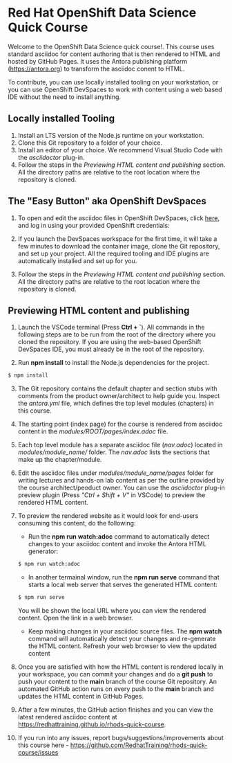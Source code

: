 # Red Hat OpenShift Data Science Quick Course

Welcome to the OpenShift Data Science quick course!. This course uses standard asciidoc for content authoring that is then rendered to HTML and hosted by GitHub Pages. It uses the Antora publishing platform (https://antora.org) to transform the asciidoc conent to HTML.

To contribute, you can use locally installed tooling on your workstation, or you can use OpenShift DevSpaces to work with content using a web based IDE without the need to install anything.

## Locally installed Tooling

1. Install an LTS version of the Node.js runtime on your workstation.
2. Clone this Git repository to a folder of your choice.
3. Install an editor of your choice. We recommend Visual Studio Code with the *asciidoctor* plug-in.
4. Follow the steps in the *Previewing HTML content and publishing* section. All the directory paths are relative to the root location where the repository is cloned.

## The "Easy Button" aka OpenShift DevSpaces

1. To open and edit the asciidoc files in OpenShift DevSpaces, click <a href="https://devspaces.apps.cluster-bqmpk.bqmpk.sandbox1618.opentlc.com/#https://github.com/RedHatTraining/rhods-quick-course" target="_blank">here</a>, and log in using your provided OpenShift credentials:

2. If you launch the DevSpaces workspace for the first time, it will take a few minutes to download the container image, clone the Git repository, and set up your project. All the required tooling and IDE plugins are automatically installed and set up for you.

3. Follow the steps in the *Previewing HTML content and publishing* section. All the directory paths are relative to the root location where the repository is cloned.

## Previewing HTML content and publishing

1. Launch the VSCode terminal (Press **Ctrl + `**). All commands in the following steps are to be run from the root of the directory where you cloned the repository. If you are using the web-based OpenShift DevSpaces IDE, you must already be in the root of the repository.

2. Run **npm install** to install the Node.js dependencies for the project.

```bash
$ npm install
```

3. The Git repository contains the default chapter and section stubs with comments from the product owner/architect to help guide you. Inspect the *antora.yml* file, which defines the top level modules (chapters) in this course. 

4. The starting point (index page) for the course is rendered from asciidoc content in the *modules/ROOT/pages/index.adoc* file.

5. Each top level module has a separate asciidoc file (*nav.adoc*) located in *modules/module_name/* folder. The *nav.adoc* lists the sections that make up the chapter/module.

6. Edit the asciidoc files under *modules/module_name/pages* folder for writing lectures and hands-on lab content as per the outline provided by the course architect/peoduct owner. You can use the *asciidoctor* plug-in preview plugin (Press *"Ctrl + Shift + V"* in VSCode) to preview the rendered HTML content.

7. To preview the rendered website as it would look for end-users consuming this content, do the following:

    * Run the **npm run watch:adoc** command to automatically detect changes to your asciidoc content and invoke the Antora HTML generator:

    ```bash
    $ npm run watch:adoc
    ```

    * In another termainal window, run the **npm run serve** command that starts a local web server that serves the generated HTML content:

    ```bash
    $ npm run serve
    ```
    You will be shown the local URL where you can view the rendered content. Open the link in a web browser.

    * Keep making changes in your asciidoc source files. The **npm watch** command will automatically detect your changes and re-generate the HTML content. Refresh your web browser to view the updated content

8. Once you are satisfied with how the HTML content is rendered locally in your workspace, you can commit your changes and do a **git push** to push your content to the **main** branch of the course Git repository. An automated GitHub action runs on every push to the **main** branch and updates the HTML content in GitHub Pages.

9. After a few minutes, the GitHub action finishes and you can view the latest rendered asciidoc content at https://redhattraining.github.io/rhods-quick-course.

10. If you run into any issues, report bugs/suggestions/improvements about this course here - https://github.com/RedhatTraining/rhods-quick-course/issues
